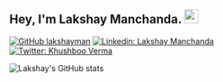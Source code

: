 ## Hey, I'm Lakshay Manchanda. <img src="https://media.giphy.com/media/hvRJCLFzcasrR4ia7z/giphy.gif" width="25px">
[![GitHub lakshayman](https://img.shields.io/github/followers/lakshayman?label=follow&style=social)](https://github.com/lakshayman)
[![Linkedin: Lakshay Manchanda](https://img.shields.io/badge/-Lakshay%20Manchanda-blue?style=flat-square&logo=Linkedin&logoColor=white&link=https://www.linkedin.com/in/lakshayman/)](https://www.linkedin.com/in/vlakshayman/)
[![Twitter: Khushboo Verma](https://img.shields.io/twitter/follow/lakshayman2000?style=social)](https://twitter.com/lakshayman2000)
<!-- - 👋 Hi, I’m Lakshay Manchanda(@lakshayman)
- 👀 I’m interested in learning different frameworks of JavaScript
- 🌱 I’m currently learning ReactJS, MERN stack, NextJS, EmberJs, Typescript, etc.
- 💞️ I’m looking to collaborate on WebDev Projects
- 📫 You can reach me through E-Mail its lakshaymanchanda73@gmail.com -->

![Lakshay's GitHub stats](https://github-readme-stats.vercel.app/api?username=lakshayman&&hide=stars&show_icons=true)

<!---
lakshayman/lakshayman is a ✨ special ✨ repository because its `README.md` (this file) appears on your GitHub profile.
You can click the Preview link to take a look at your changes.
--->
